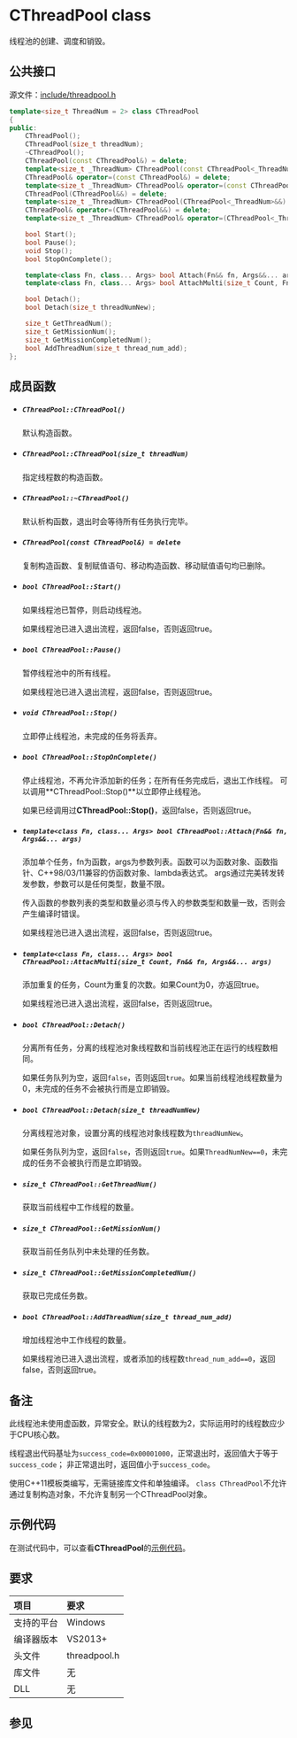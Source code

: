 # CThreadPool class

线程池的创建、调度和销毁。


## 公共接口

源文件：[include/threadpool.h](../include/threadpool.h "查看 threadpool.h")

```cpp
template<size_t ThreadNum = 2> class CThreadPool
{
public:
    CThreadPool();
    CThreadPool(size_t threadNum);
    ~CThreadPool();
    CThreadPool(const CThreadPool&) = delete;
    template<size_t _ThreadNum> CThreadPool(const CThreadPool<_ThreadNum>&) = delete;
    CThreadPool& operator=(const CThreadPool&) = delete;
    template<size_t _ThreadNum> CThreadPool& operator=(const CThreadPool<_ThreadNum>&) = delete;
    CThreadPool(CThreadPool&&) = delete;
    template<size_t _ThreadNum> CThreadPool(CThreadPool<_ThreadNum>&&) = delete;
    CThreadPool& operator=(CThreadPool&&) = delete;
    template<size_t _ThreadNum> CThreadPool& operator=(CThreadPool<_ThreadNum>&&) = delete;

    bool Start();
    bool Pause();
    void Stop();
    bool StopOnComplete();

    template<class Fn, class... Args> bool Attach(Fn&& fn, Args&&... args);
    template<class Fn, class... Args> bool AttachMulti(size_t Count, Fn&& fn, Args&&... args);

    bool Detach();
    bool Detach(size_t threadNumNew);

    size_t GetThreadNum();
    size_t GetMissionNum();
    size_t GetMissionCompletedNum();
    bool AddThreadNum(size_t thread_num_add);
};
```


## 成员函数

- ##### `CThreadPool::CThreadPool()`
    默认构造函数。

- ##### `CThreadPool::CThreadPool(size_t threadNum)`
    指定线程数的构造函数。

- ##### `CThreadPool::~CThreadPool()`
    默认析构函数，退出时会等待所有任务执行完毕。

- ##### `CThreadPool(const CThreadPool&) = delete`
    复制构造函数、复制赋值语句、移动构造函数、移动赋值语句均已删除。

- ##### `bool CThreadPool::Start()`
    如果线程池已暂停，则启动线程池。

    如果线程池已进入退出流程，返回false，否则返回true。

- ##### `bool CThreadPool::Pause()`
    暂停线程池中的所有线程。

    如果线程池已进入退出流程，返回false，否则返回true。

- ##### `void CThreadPool::Stop()`
    立即停止线程池，未完成的任务将丢弃。

- ##### `bool CThreadPool::StopOnComplete()`
    停止线程池，不再允许添加新的任务；在所有任务完成后，退出工作线程。
    可以调用**CThreadPool::Stop()**以立即停止线程池。

    如果已经调用过**CThreadPool::Stop()**，返回false，否则返回true。

- ##### `template<class Fn, class... Args> bool CThreadPool::Attach(Fn&& fn, Args&&... args)`
    添加单个任务，fn为函数，args为参数列表。函数可以为函数对象、函数指针、C++98/03/11兼容的仿函数对象、lambda表达式。
    args通过完美转发转发参数，参数可以是任何类型，数量不限。

    传入函数的参数列表的类型和数量必须与传入的参数类型和数量一致，否则会产生编译时错误。

    如果线程池已进入退出流程，返回false，否则返回true。

- ##### `template<class Fn, class... Args> bool CThreadPool::AttachMulti(size_t Count, Fn&& fn, Args&&... args)`
    添加重复的任务，Count为重复的次数。如果Count为0，亦返回true。

    如果线程池已进入退出流程，返回false，否则返回true。

- ##### `bool CThreadPool::Detach()`
    分离所有任务，分离的线程池对象线程数和当前线程池正在运行的线程数相同。

    如果任务队列为空，返回`false`，否则返回`true`。如果当前线程池线程数量为0，未完成的任务不会被执行而是立即销毁。

- ##### `bool CThreadPool::Detach(size_t threadNumNew)`
    分离线程池对象，设置分离的线程池对象线程数为`threadNumNew`。

    如果任务队列为空，返回`false`，否则返回`true`。如果`ThreadNumNew==0`，未完成的任务不会被执行而是立即销毁。

- ##### `size_t CThreadPool::GetThreadNum()`
    获取当前线程中工作线程的数量。

- ##### `size_t CThreadPool::GetMissionNum()`
    获取当前任务队列中未处理的任务数。

- ##### `size_t CThreadPool::GetMissionCompletedNum()`
    获取已完成任务数。

- ##### `bool CThreadPool::AddThreadNum(size_t thread_num_add)`
    增加线程池中工作线程的数量。

    如果线程池已进入退出流程，或者添加的线程数`thread_num_add==0`，返回false，否则返回true。


## 备注

此线程池未使用虚函数，异常安全。默认的线程数为2，实际运用时的线程数应少于CPU核心数。

线程退出代码基址为`success_code=0x00001000`，正常退出时，返回值大于等于`success_code`；
非正常退出时，返回值小于`success_code`。

使用C++11模板类编写，无需链接库文件和单独编译。
`class CThreadPool`不允许通过复制构造对象，不允许复制另一个CThreadPool对象。


## 示例代码

在测试代码中，可以查看**CThreadPool**的[示例代码](../test/threadpool.cpp)。


## 要求

项目       |  要求
:--------- |:---------
支持的平台 | Windows
编译器版本 | VS2013+
头文件     | threadpool.h
库文件     | 无
DLL        | 无


## 参见
